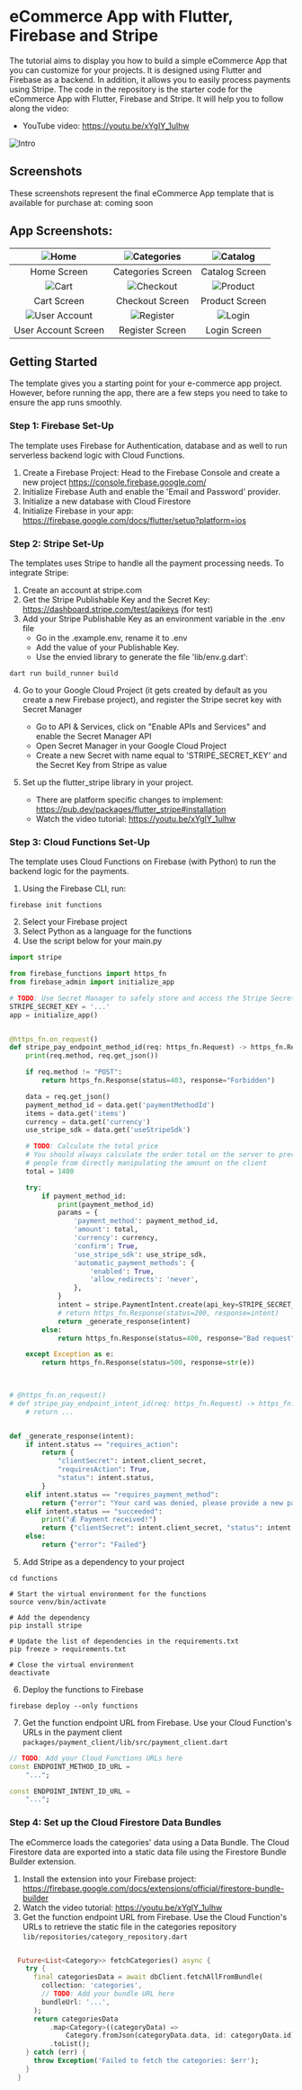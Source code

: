# eCommerce App with Flutter, Firebase and Stripe
The tutorial aims to display you how to build a simple eCommerce App that you can customize for your projects. It is designed using Flutter and Firebase as a backend. In addition, it allows you to easily process payments using Stripe.
The code in the repository is the starter code for the eCommerce App with Flutter, Firebase and Stripe. It will help you to follow along the video:
- YouTube video: https://youtu.be/xYgIY_1ulhw

![Intro](screenshots/ecommerce.png) 


## Screenshots
These screenshots represent the final eCommerce App template that is available for purchase at: coming soon 

## App Screenshots: 
|![Home](screenshots/ecommerce-home.png) | ![Categories](screenshots/ecommerce-categories.png) | ![Catalog](screenshots/ecommerce-catalog-screen.png) |
|:---:|:---:|:---:|
| Home Screen | Categories Screen | Catalog Screen |
| ![Cart](screenshots/ecommerce-cart.png) | ![Checkout](screenshots/ecommerce-checkout.png) | ![Product](screenshots/ecommerce-product-screen.png) |
| Cart Screen | Checkout Screen | Product Screen|
| ![User Account](screenshots/ecommerce-user-account.png) | ![Register](screenshots/ecommerce-register.png) | ![Login](screenshots/ecommerce-login.png) |
| User Account Screen | Register Screen | Login Screen|


## Getting Started
The template gives you a starting point for your e-commerce app project. However, before running the app, there are a few  steps you need to take to ensure the app runs smoothly.

### Step 1: Firebase Set-Up
The template uses Firebase for Authentication, database and as well to run serverless backend logic with Cloud Functions.
1. Create a Firebase Project: Head to the Firebase Console and create a new project https://console.firebase.google.com/
2. Initialize Firebase Auth and enable the 'Email and Password' provider. 
3. Initialize a new database with Cloud Firestore
4. Initialize Firebase in your app: https://firebase.google.com/docs/flutter/setup?platform=ios

### Step 2: Stripe Set-Up
The templates uses Stripe to handle all the payment processing needs. To integrate Stripe:
1. Create an account at stripe.com
2. Get the Stripe Publishable Key and the Secret Key: https://dashboard.stripe.com/test/apikeys (for test)
3. Add your Stripe Publishable Key as an environment variable in the .env file
    - Go in the .example.env, rename it to .env
    - Add the value of your Publishable Key.
    - Use the envied library to generate the file 'lib/env.g.dart':

```shell 
dart run build_runner build
```

4. Go to your Google Cloud Project (it gets created by default as you create a new Firebase project), and register the Stripe secret key with Secret Manager
    - Go to API & Services, click on "Enable APIs and Services" and enable the Secret Manager API 
    - Open Secret Manager in your Google Cloud Project
    - Create a new Secret with name equal to 'STRIPE_SECRET_KEY' and the Secret Key from Stripe as value

5. Set up the flutter_stripe library in your project. 
    - There are platform specific changes to implement: https://pub.dev/packages/flutter_stripe#installation
    - Watch the video tutorial: https://youtu.be/xYgIY_1ulhw

### Step 3: Cloud Functions Set-Up
The template uses Cloud Functions on Firebase (with Python) to run the backend logic for the payments. 

1. Using the Firebase CLI, run: 
```shell 
firebase init functions 
```
2. Select your Firebase project
3. Select Python as a language for the functions
4. Use the script below for your main.py

```python
import stripe 

from firebase_functions import https_fn
from firebase_admin import initialize_app

# TODO: Use Secret Manager to safely store and access the Stripe Secret Key
STRIPE_SECRET_KEY = '...'
app = initialize_app()


@https_fn.on_request()
def stripe_pay_endpoint_method_id(req: https_fn.Request) -> https_fn.Response:
    print(req.method, req.get_json())

    if req.method != "POST":
        return https_fn.Response(status=403, response="Forbidden")

    data = req.get_json()
    payment_method_id = data.get('paymentMethodId')
    items = data.get('items')
    currency = data.get('currency')
    use_stripe_sdk = data.get('useStripeSdk')

    # TODO: Calculate the total price
    # You should always calculate the order total on the server to prevent
    # people from directly manipulating the amount on the client
    total = 1400

    try: 
        if payment_method_id:
            print(payment_method_id)
            params = {
                'payment_method': payment_method_id,
                'amount': total,
                'currency': currency,
                'confirm': True,
                'use_stripe_sdk': use_stripe_sdk,
                'automatic_payment_methods': {
                    'enabled': True,
                    'allow_redirects': 'never',
                },
            }
            intent = stripe.PaymentIntent.create(api_key=STRIPE_SECRET_KEY, **params)
            # return https_fn.Response(status=200, response=intent)
            return _generate_response(intent)
        else:
            return https_fn.Response(status=400, response="Bad request")

    except Exception as e: 
        return https_fn.Response(status=500, response=str(e))

        

# @https_fn.on_request()
# def stripe_pay_endpoint_intent_id(req: https_fn.Request) -> https_fn.Response:
    # return ...


def _generate_response(intent):
    if intent.status == "requires_action":
        return {
            "clientSecret": intent.client_secret,
            "requiresAction": True,
            "status": intent.status,
        }
    elif intent.status == "requires_payment_method":
        return {"error": "Your card was denied, please provide a new payment method"}
    elif intent.status == "succeeded":
        print("💰 Payment received!")
        return {"clientSecret": intent.client_secret, "status": intent.status}
    else:
        return {"error": "Failed"}
```

5. Add Stripe as a dependency to your project
```shell
cd functions

# Start the virtual environment for the functions
source venv/bin/activate

# Add the dependency 
pip install stripe

# Update the list of dependencies in the requirements.txt
pip freeze > requirements.txt

# Close the virtual environment
deactivate

```

6. Deploy the functions to Firebase
```shell
firebase deploy --only functions
```


7. Get the function endpoint URL from Firebase. Use your Cloud Function's URLs in the payment client `packages/payment_client/lib/src/payment_client.dart`

```dart
// TODO: Add your Cloud Functions URLs here
const ENDPOINT_METHOD_ID_URL =
    "...";

const ENDPOINT_INTENT_ID_URL =
    "...";
```

### Step 4: Set up the Cloud Firestore Data Bundles
The eCommerce loads the categories' data using a Data Bundle. The Cloud Firestore data are exported into a static data file using the Firestore Bundle Builder extension. 

1. Install the extension into your Firebase project: https://firebase.google.com/docs/extensions/official/firestore-bundle-builder
2. Watch the video tutorial: https://youtu.be/xYgIY_1ulhw
3. Get the function endpoint URL from Firebase. Use the Cloud Function's URLs to retrieve the static file in the categories repository `lib/repositories/category_repository.dart`

```dart

  Future<List<Category>> fetchCategories() async {
    try {
      final categoriesData = await dbClient.fetchAllFromBundle(
        collection: 'categories',
        // TODO: Add your bundle URL here
        bundleUrl: '...',
      );
      return categoriesData
          .map<Category>((categoryData) =>
              Category.fromJson(categoryData.data, id: categoryData.id))
          .toList();
    } catch (err) {
      throw Exception('Failed to fetch the categories: $err');
    }
  }
```


